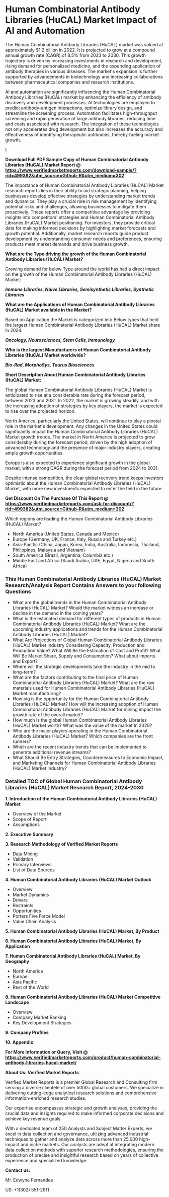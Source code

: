 <meta name="title" content="Global  Human Combinatorial Antibody Libraries (HuCAL) Market Impact of AI and Automation"><meta name="description" content="  The Human Combinatorial Antibody Libraries (HuCAL) market was valued at approximately $1.2 billion in 2022. It is projected to grow at a compound annual growth rate "><meta name="title" content=" Human Combinatorial Antibody Libraries (HuCAL) Market Size, Share, Scope, Trends, Growth, Opportunities, Analysis, Forecast"> <h1>Human Combinatorial Antibody Libraries (HuCAL) Market Impact of AI and Automation</h1> <p>The Human Combinatorial Antibody Libraries (HuCAL) market was valued at approximately $1.2 billion in 2022. It is projected to grow at a compound annual growth rate (CAGR) of 8.5% from 2023 to 2030. This growth trajectory is driven by increasing investments in research and development, rising demand for personalized medicine, and the expanding application of antibody therapies in various diseases. The market's expansion is further supported by advancements in biotechnology and increasing collaborations between pharmaceutical companies and research institutions.</p> <p>AI and automation are significantly influencing the Human Combinatorial Antibody Libraries (HuCAL) market by enhancing the efficiency of antibody discovery and development processes. AI technologies are employed to predict antibody-antigen interactions, optimize library design, and streamline the screening process. Automation facilitates high-throughput screening and rapid generation of large antibody libraries, reducing time and costs associated with research. The integration of these technologies not only accelerates drug development but also increases the accuracy and effectiveness of identifying therapeutic antibodies, thereby fueling market growth.</p> t</p><p id="" class=""><strong>Download Full PDF Sample Copy of Human Combinatorial Antibody Libraries (HuCAL) Market Report @ <a href="https://www.verifiedmarketreports.com/download-sample/?rid=499382&utm_source=Github-R&utm_medium=302" target="_blank">https://www.verifiedmarketreports.com/download-sample/?rid=499382&utm_source=Github-R&utm_medium=302</a></strong></p><p>The importance of&nbsp;Human Combinatorial Antibody Libraries (HuCAL) Market research reports lies in their ability to aid strategic planning, helping businesses develop effective strategies by understanding market trends and dynamics. They play a crucial role in risk management by identifying potential risks and challenges, allowing businesses to mitigate them proactively. These reports offer a competitive advantage by providing insights into competitors' strategies and Human Combinatorial Antibody Libraries (HuCAL) Market positioning. For investors, they provide critical data for making informed decisions by highlighting market forecasts and growth potential. Additionally, market research reports guide product development by understanding consumer needs and preferences, ensuring products meet market demands and drive business growth.</p><p><strong>What are the&nbsp;Type driving the growth of the Human Combinatorial Antibody Libraries (HuCAL) Market?</strong></p><p id="" class="">Growing demand for below Type around the world has had a direct impact on the growth of the Human Combinatorial Antibody Libraries (HuCAL) Market:</p><em><strong>Immune Libraries, Naive Libraries, Semisynthetic Libraries, Synthetic Libraries</strong></em></p><strong>What are the&nbsp;Applications&nbsp;of Human Combinatorial Antibody Libraries (HuCAL) Market available in the Market?</strong></p><p id="" class="">Based on Application the Market is categorized into Below types that held the largest Human Combinatorial Antibody Libraries (HuCAL) Market share In 2024.</p><em><strong>Oncology, Neurosciences, Stem Cells, Immunology</strong></em></p><strong>Who is the largest Manufacturers of Human Combinatorial Antibody Libraries (HuCAL) Market worldwide?</strong></p><p><em><strong>Bio-Rad, MorphoSys, Taurus Biosciences</strong></em></p><p id="" class=""><strong>Short Description About Human Combinatorial Antibody Libraries (HuCAL) Market:</strong></p><p>The global Human Combinatorial Antibody Libraries (HuCAL) Market is anticipated to rise at a considerable rate during the forecast period, between 2023 and 2031. In 2022, the market is growing steadily, and with the increasing adoption of strategies by key players, the market is expected to rise over the projected horizon.</p><p>North America, particularly the United States, will continue to play a pivotal role in the market's development. Any changes in the United States could significantly impact the Human Combinatorial Antibody Libraries (HuCAL) Market growth trends. The market in North America is projected to grow considerably during the forecast period, driven by the high adoption of advanced technology and the presence of major industry players, creating ample growth opportunities.</p><p>Europe is also expected to experience significant growth in the global market, with a strong CAGR during the forecast period from 2024 to 2031.</p><p>Despite intense competition, the clear global recovery trend keeps investors optimistic about the Human Combinatorial Antibody Libraries (HuCAL) Market, with more new investments expected to enter the field in the future.</p><p id="" class=""><strong>Get Discount On The Purchase Of This Report @ <a href="https://www.verifiedmarketreports.com/ask-for-discount/?rid=499382&utm_source=Github-R&utm_medium=302" target="_blank">https://www.verifiedmarketreports.com/ask-for-discount/?rid=499382&utm_source=Github-R&utm_medium=302</a></strong></p>Which regions are leading the Human Combinatorial Antibody Libraries (HuCAL) Market?</p><ul><li>North America (United States, Canada and Mexico)</li><li>Europe (Germany, UK, France, Italy, Russia and Turkey etc.)</li><li>Asia-Pacific (China, Japan, Korea, India, Australia, Indonesia, Thailand, Philippines, Malaysia and Vietnam)</li><li>South America (Brazil, Argentina, Columbia etc.)</li><li>Middle East and Africa (Saudi Arabia, UAE, Egypt, Nigeria and South Africa)</li></ul><h3 id="" class="">This Human Combinatorial Antibody Libraries (HuCAL) Market Research/Analysis Report Contains Answers to your following Questions</h3><ul><li>What are the global trends in the Human Combinatorial Antibody Libraries (HuCAL) Market? Would the market witness an increase or decline in the demand in the coming years?</li><li>What is the estimated demand for different types of products in Human Combinatorial Antibody Libraries (HuCAL) Market? What are the upcoming industry applications and trends for the Human Combinatorial Antibody Libraries (HuCAL) Market?</li><li>What Are Projections of Global Human Combinatorial Antibody Libraries (HuCAL) Market Industry Considering Capacity, Production and Production Value? What Will Be the Estimation of Cost and Profit? What Will Be Market Share, Supply and Consumption? What about imports and Export?</li><li>Where will the strategic developments take the industry in the mid to long-term?</li><li>What are the factors contributing to the final price of Human Combinatorial Antibody Libraries (HuCAL) Market? What are the raw materials used for Human Combinatorial Antibody Libraries (HuCAL) Market manufacturing?</li><li>How big is the opportunity for the Human Combinatorial Antibody Libraries (HuCAL) Market? How will the increasing adoption of Human Combinatorial Antibody Libraries (HuCAL) Market for mining impact the growth rate of the overall market?</li><li>How much is the global Human Combinatorial Antibody Libraries (HuCAL) Market worth? What was the value of the market In 2020?</li><li>Who are the major players operating in the Human Combinatorial Antibody Libraries (HuCAL) Market? Which companies are the front runners?</li><li>Which are the recent industry trends that can be implemented to generate additional revenue streams?</li><li>What Should Be Entry Strategies, Countermeasures to Economic Impact, and Marketing Channels for Human Combinatorial Antibody Libraries (HuCAL) Market Industry?</li></ul><h3 id="" class="">Detailed TOC of Global Human Combinatorial Antibody Libraries (HuCAL) Market Research Report, 2024-2030</h3><p id="" class=""><strong>1. Introduction of the Human Combinatorial Antibody Libraries (HuCAL) Market</strong></p><ul><li>Overview of the Market</li><li>Scope of Report</li><li>Assumptions</li></ul><p id="" class=""><strong>2. Executive Summary</strong></p><p id="" class=""><strong>3. Research Methodology of Verified Market Reports</strong></p><ul><li>Data Mining</li><li>Validation</li><li>Primary Interviews</li><li>List of Data Sources</li></ul><p id="" class=""><strong>4. Human Combinatorial Antibody Libraries (HuCAL) Market Outlook</strong></p><ul><li>Overview</li><li>Market Dynamics</li><li>Drivers</li><li>Restraints</li><li>Opportunities</li><li>Porters Five Force Model</li><li>Value Chain Analysis</li></ul><p id="" class=""><strong>5. Human Combinatorial Antibody Libraries (HuCAL) Market, By Product</strong></p><p id="" class=""><strong>6. Human Combinatorial Antibody Libraries (HuCAL) Market, By Application</strong></p><p id="" class=""><strong>7. Human Combinatorial Antibody Libraries (HuCAL) Market, By Geography</strong></p><ul><li>North America</li><li>Europe</li><li>Asia Pacific</li><li>Rest of the World</li></ul><p id="" class=""><strong>8. Human Combinatorial Antibody Libraries (HuCAL) Market Competitive Landscape</strong></p><ul><li>Overview</li><li>Company Market Ranking</li><li>Key Development Strategies</li></ul><p id="" class=""><strong>9. Company Profiles</strong></p><p id="" class=""><strong>10. Appendix</strong></p><p id="" class=""><strong>For More Information or Query, Visit @ <a href="https://www.verifiedmarketreports.com/product/human-combinatorial-antibody-libraries-hucal-market/" target="_blank">https://www.verifiedmarketreports.com/product/human-combinatorial-antibody-libraries-hucal-market/</a></strong></p><p id="" class=""><strong>About Us: Verified Market Reports</strong></p><p id="" class="">Verified Market Reports is a premier Global Research and Consulting firm serving a diverse clientele of over 5000+ global customers. We specialize in delivering cutting-edge analytical research solutions and comprehensive information-enriched research studies.</p><p id="" class="">Our expertise encompasses strategic and growth analyses, providing the crucial data and insights required to make informed corporate decisions and achieve key revenue goals.</p><p id="" class="">With a dedicated team of 250 Analysts and Subject Matter Experts, we excel in data collection and governance, utilizing advanced industrial techniques to gather and analyze data across more than 25,000 high-impact and niche markets. Our analysts are adept at integrating modern data collection methods with superior research methodologies, ensuring the production of precise and insightful research based on years of collective experience and specialized knowledge.</p><p id="" class=""><strong>Contact us:</strong></p><p id="" class="">Mr. Edwyne Fernandes</p><p id="" class="">US: +1(302) 551-2611</p>